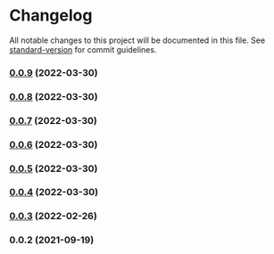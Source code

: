 # Changelog

All notable changes to this project will be documented in this file. See [standard-version](https://github.com/conventional-changelog/standard-version) for commit guidelines.

### [0.0.9](https://github.com/Saber2pr/messager/compare/v0.0.8...v0.0.9) (2022-03-30)

### [0.0.8](https://github.com/Saber2pr/messager/compare/v0.0.7...v0.0.8) (2022-03-30)

### [0.0.7](https://github.com/Saber2pr/messager/compare/v0.0.6...v0.0.7) (2022-03-30)

### [0.0.6](https://github.com/Saber2pr/messager/compare/v0.0.5...v0.0.6) (2022-03-30)

### [0.0.5](https://github.com/Saber2pr/messager/compare/v0.0.4...v0.0.5) (2022-03-30)

### [0.0.4](https://github.com/Saber2pr/messager/compare/v0.0.3...v0.0.4) (2022-03-30)

### [0.0.3](https://github.com/Saber2pr/messager/compare/v0.0.2...v0.0.3) (2022-02-26)

### 0.0.2 (2021-09-19)
